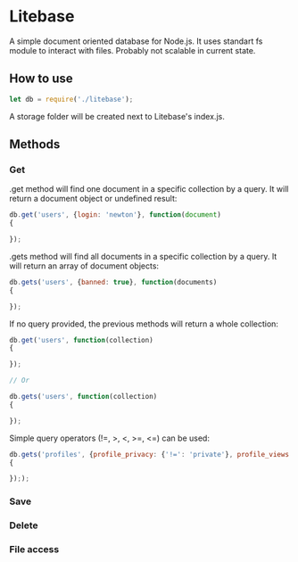 # Litebase

A simple document oriented database for Node.js.
It uses standart fs module to interact with files.
Probably not scalable in current state.

## How to use

```js
let db = require('./litebase');
```

A storage folder will be created next to Litebase's index.js.

## Methods

### Get

.get method will find one document in a specific collection by a query. It will return a document object or undefined result:

```js
db.get('users', {login: 'newton'}, function(document)
{

});
```

.gets method will find all documents in a specific collection by a query. It will return an array of document objects:

```js
db.gets('users', {banned: true}, function(documents)
{

});
```

If no query provided, the previous methods will return a whole collection:

```js
db.get('users', function(collection)
{

});

// Or

db.gets('users', function(collection)
{

});
```

Simple query operators (!=, >, <, >=, <=) can be used:

```js
db.gets('profiles', {profile_privacy: {'!=': 'private'}, profile_views: {'>=': 1000}}, function(documents)
{

}););
```

### Save

### Delete

### File access